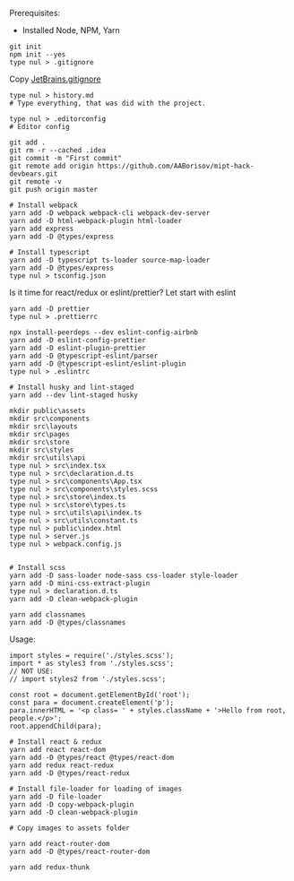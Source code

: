 
Prerequisites:
* Installed Node, NPM, Yarn


```shell script
git init
npm init --yes
type nul > .gitignore
```

Copy [JetBrains.gitignore](https://github.com/github/gitignore/blob/master/Global/JetBrains.gitignore)

```shell script
type nul > history.md
# Type everything, that was did with the project.

type nul > .editorconfig
# Editor config
```

```shell script
git add .
git rm -r --cached .idea
git commit -m "First commit"
git remote add origin https://github.com/AABorisov/mipt-hack-devbears.git
git remote -v
git push origin master
```

```shell script
# Install webpack
yarn add -D webpack webpack-cli webpack-dev-server
yarn add -D html-webpack-plugin html-loader
yarn add express
yarn add -D @types/express

```

```shell script
# Install typescript
yarn add -D typescript ts-loader source-map-loader
yarn add -D @types/express
type nul > tsconfig.json
```

Is it time for react/redux or eslint/prettier?
Let start with eslint

```shell script
yarn add -D prettier
type nul > .prettierrc

npx install-peerdeps --dev eslint-config-airbnb
yarn add -D eslint-config-prettier
yarn add -D eslint-plugin-prettier
yarn add -D @typescript-eslint/parser
yarn add -D @typescript-eslint/eslint-plugin
type nul > .eslintrc
```

```shell script
# Install husky and lint-staged
yarn add --dev lint-staged husky
```

```shell script
mkdir public\assets
mkdir src\components
mkdir src\layouts
mkdir src\pages
mkdir src\store
mkdir src\styles
mkdir src\utils\api
type nul > src\index.tsx
type nul > src\declaration.d.ts
type nul > src\components\App.tsx
type nul > src\components\styles.scss
type nul > src\store\index.ts
type nul > src\store\types.ts
type nul > src\utils\api\index.ts
type nul > src\utils\constant.ts
type nul > public\index.html
type nul > server.js
type nul > webpack.config.js


```

```shell script
# Install scss
yarn add -D sass-loader node-sass css-loader style-loader
yarn add -D mini-css-extract-plugin
type nul > declaration.d.ts
yarn add -D clean-webpack-plugin

yarn add classnames
yarn add -D @types/classnames
```

Usage:

```
import styles = require('./styles.scss');
import * as styles3 from './styles.scss';
// NOT USE:
// import styles2 from './styles.scss';

const root = document.getElementById('root');
const para = document.createElement('p');
para.innerHTML = '<p class= ' + styles.className + '>Hello from root, people.</p>';
root.appendChild(para);
```

```shell script
# Install react & redux
yarn add react react-dom
yarn add -D @types/react @types/react-dom
yarn add redux react-redux
yarn add -D @types/react-redux
```

```shell script
# Install file-loader for loading of images
yarn add -D file-loader
yarn add -D copy-webpack-plugin
yarn add -D clean-webpack-plugin

# Copy images to assets folder
```

```shell script
yarn add react-router-dom
yarn add -D @types/react-router-dom
```


```shell script
yarn add redux-thunk
```
